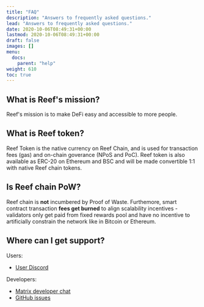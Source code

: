 ```yaml
---
title: "FAQ"
description: "Answers to frequently asked questions."
lead: "Answers to frequently asked questions."
date: 2020-10-06T08:49:31+00:00
lastmod: 2020-10-06T08:49:31+00:00
draft: false
images: []
menu:
  docs:
    parent: "help"
weight: 610
toc: true
---
```


## What is Reef's mission?
Reef's mission is to make DeFi easy and accessible to more people.

## What is Reef token?
Reef Token is the native currency on Reef Chain, and is used for transaction fees (gas) and on-chain goverance (NPoS and PoC). Reef token is also available as ERC-20 on Ethereum and BSC and will be made convertible 1:1 with native Reef chain tokens.

## Is Reef chain PoW?
Reef chain is **not** incumbered by Proof of Waste. Furthemore, smart contract transaction **fees get burned** to align scalability incentives - validators only get paid from fixed rewards pool and have no incentive to artificially constrain the network like in Bitcoin or Ethereum.

## Where can I get support?

Users:
- [User Discord](https://discord.com/invite/reefdefi)

Developers:
- [Matrix developer chat](https://app.element.io/#/room/#reef:matrix.org)
- [GitHub issues](https://github.com/reef-defi/reef-chain/issues)

